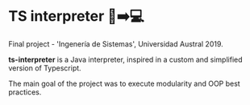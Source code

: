 TS interpreter :memo::arrow_right::computer:
=

Final project - 'Ingenería de Sistemas', Universidad Austral 2019.

**ts-interpreter** is a Java interpreter, inspired in a custom and simplified version of Typescript.

The main goal of the project was to execute modularity and OOP best practices.
